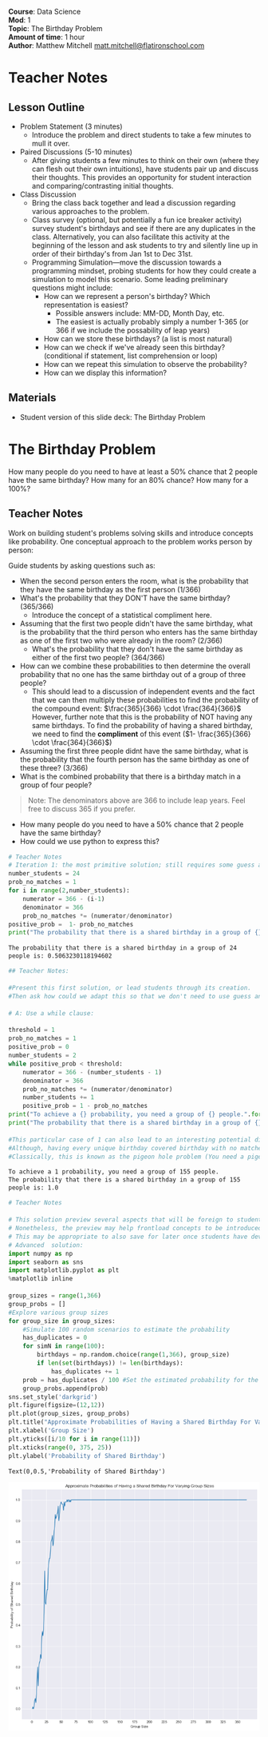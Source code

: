 **Course**: Data Science   <br/>
**Mod**:    1                 <br/>
**Topic**:   The Birthday Problem                <br/>
**Amount of time**: 1 hour <br/>
**Author**: Matthew Mitchell matt.mitchell@flatironschool.com

# Teacher Notes


## Lesson Outline
* Problem Statement (3 minutes)
    * Introduce the problem and direct students to take a few minutes to mull it over.
* Paired Discussions (5-10 minutes)
    * After giving students a few minutes to think on their own (where they can flesh out their own intuitions), have students pair up and discuss their thoughts. This provides an opportunity for student interaction and comparing/contrasting initial thoughts.
* Class Discussion
    * Bring the class back together and lead a discussion regarding various approaches to the problem.
    * Class survey (optional, but potentially a fun ice breaker activity) survey student's birthdays and see if there are any duplicates in the class. Alternatively, you can also facilitate this activity at the beginning of the lesson and ask students to try and silently line up in order of their birthday's from Jan 1st to Dec 31st.
    * Programming Simulation&mdash;move the discussion towards a programming mindset, probing students for how they could create a simulation to model this scenario. Some leading preliminary questions might include:
        * How can we represent a person's birthday? Which representation is easiest?
            * Possible answers include: MM-DD, Month Day, etc.
            * The easiest is actually probably simply a number 1-365 (or 366 if we include the possability of leap years)
        * How can we store these birthdays? (a list is most natural)
        * How can we check if we've already seen this birthday? (conditional if statement, list comprehension or loop)
        * How can we repeat this simulation to observe the probability?
        * How can we display this information?


## Materials

* Student version of this slide deck: The Birthday Problem

# The Birthday Problem

How many people do you need to have at least a 50% chance that 2 people have the same birthday? How many for an 80% chance? How many for a 100%?

## Teacher Notes

Work on building student's problems solving skills and introduce concepts like probability. One conceptual approach to the problem works person by person:

Guide students by asking questions such as:

* When the second person enters the room, what is the probability that they have the same birthday as the first person (1/366)
* What's the probability that they DON'T have the same birthday? (365/366)
    * Introduce the concept of a statistical compliment here.
* Assuming that the first two people didn't have the same birthday, what is the probability that the third person who enters has the same birthday as one of the first two who were already in the room?
(2/366)
    * What's the probability that they don't have the same birthday as either of the first two people? (364/366)
* How can we combine these probabilities to then determine the overall probability that no one has the same birthday out of a group of three people?
    * This should lead to a discussion of independent events and the fact that we can then multiply these probabilities to find the probability of the compound event: $\frac{365}{366} \cdot \frac{364}{366}$ However, further note that this is the probability of NOT having any same birthdays. To find the probability of having a shared birthday, we need to find the **compliment** of this event ($1- \frac{365}{366} \cdot \frac{364}{366}$)
* Assuming the first three people didnt have the same birthday, what is the probability that the fourth person has the same birthday as one of these three? (3/366)
* What is the combined probability that there is a birthday match in a group of four people?

> Note: The denominators above are 366 to include leap years. Feel free to discuss 365 if you prefer.

* How many people do you need to have a 50% chance that 2 people have the same birthday?
* How could we use python to express this?



```python
# Teacher Notes
# Iteration 1: the most primitive solution; still requires some guess and checking to find the appropriate group size
number_students = 24
prob_no_matches = 1
for i in range(2,number_students):
    numerator = 366 - (i-1)
    denominator = 366
    prob_no_matches *= (numerator/denominator)
positive_prob =  1- prob_no_matches
print("The probability that there is a shared birthday in a group of {} people is: {}".format(number_students, positive_prob))
```

    The probability that there is a shared birthday in a group of 24 people is: 0.5063230118194602



```python
## Teacher Notes:

#Present this first solution, or lead students through its creation.
#Then ask how could we adapt this so that we don't need to use guess and check?

# A: Use a while clause:

threshold = 1
prob_no_matches = 1
positive_prob = 0
number_students = 2
while positive_prob < threshold:
    numerator = 366 - (number_students - 1)
    denominator = 366
    prob_no_matches *= (numerator/denominator)
    number_students += 1
    positive_prob = 1 - prob_no_matches
print("To achieve a {} probability, you need a group of {} people.".format(threshold, number_students))
print("The probability that there is a shared birthday in a group of {} people is: {}".format(number_students, positive_prob))

#This particular case of 1 can also lead to an interesting potential discussion of rounding errors, to truly achieve certainty we would need 367 individuals.
#Although, having every unique birthday covered birthday with no matches is a preposterously rare event by random chance alone.
#Classically, this is known as the pigeon hole problem (You need a pigeon to fill all the holes before you can be guaranteed that two pigeons share a nest.)
```

    To achieve a 1 probability, you need a group of 155 people.
    The probability that there is a shared birthday in a group of 155 people is: 1.0



```python
# Teacher Notes

# This solution preview several aspects that will be foreign to students including numpy.
# Nonetheless, the preview may help frontload concepts to be introduced in the near future.
# This may be appropriate to also save for later once students have developed more skills and can revisit the problem with that new toolset.
# Advanced  solution:
import numpy as np
import seaborn as sns
import matplotlib.pyplot as plt
%matplotlib inline

group_sizes = range(1,366)
group_probs = []
#Explore various group sizes
for group_size in group_sizes:
    #Simulate 100 random scenarios to estimate the probability
    has_duplicates = 0
    for simN in range(100):
        birthdays = np.random.choice(range(1,366), group_size)
        if len(set(birthdays)) != len(birthdays):
            has_duplicates += 1
    prob = has_duplicates / 100 #Set the estimated probability for the group size 
    group_probs.append(prob)
sns.set_style('darkgrid')
plt.figure(figsize=(12,12))
plt.plot(group_sizes, group_probs)
plt.title("Approximate Probabilities of Having a Shared Birthday For Varying Group Sizes")
plt.xlabel('Group Size')
plt.yticks([i/10 for i in range(11)])
plt.xticks(range(0, 375, 25))
plt.ylabel('Probability of Shared Birthday')
```




    Text(0,0.5,'Probability of Shared Birthday')




![png](TheBirthdayProblem-Teacher-Version_files/TheBirthdayProblem-Teacher-Version_5_1.png)

